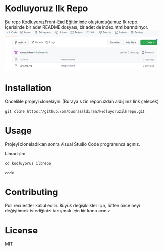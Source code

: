 # Kodluyoruz Ilk Repo
Bu repo [Kodluyoruz](https://www.kodluyoruz.org/)Front-End Eğitiminde oluşturduğumuz ilk repo. İçerisinde bir adet README dosyası, bir adet de index.html barındırıyor.
![ss](https://github.com/busrasaldiran/kodluyoruzilkrepo/blob/f30df84a83b92df24af21c53f42eefcb886eec6f/Ekran%20g%C3%B6r%C3%BCnt%C3%BCs%C3%BC%202023-01-09%20163215.png)
# Installation
Öncelikle projeyi clonelayın. (Buraya sizin reponuzdan aldığınız link gelecek)

`git clone https://github.com/busrasaldiran/kodluyoruzilkrepo.git`
# Usage
Projeyi cloneladıktan sonra Visual Studio Code programında açınız.

Linux için:

`cd kodluyoruz ilkrepo`

`code .`

# Contributing
Pull requestler kabul edilir. Büyük değişiklikler için, lütfen önce neyi değiştirmek istediğinizi tartışmak için bir konu açınız.
# License
[MIT](https://choosealicense.com/licenses/mit/)
